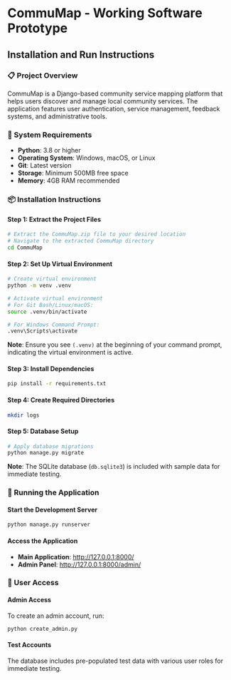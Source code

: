 # CommuMap - Working Software Prototype
## Installation and Run Instructions

### 📋 Project Overview
CommuMap is a Django-based community service mapping platform that helps users discover and manage local community services. The application features user authentication, service management, feedback systems, and administrative tools.

### 🔧 System Requirements
- **Python**: 3.8 or higher
- **Operating System**: Windows, macOS, or Linux
- **Git**: Latest version
- **Storage**: Minimum 500MB free space
- **Memory**: 4GB RAM recommended

### 📦 Installation Instructions

#### Step 1: Extract the Project Files
```bash
# Extract the CommuMap.zip file to your desired location
# Navigate to the extracted CommuMap directory
cd CommuMap
```

#### Step 2: Set Up Virtual Environment
```bash
# Create virtual environment
python -m venv .venv

# Activate virtual environment
# For Git Bash/Linux/macOS:
source .venv/bin/activate

# For Windows Command Prompt:
.venv\Scripts\activate
```
**Note**: Ensure you see `(.venv)` at the beginning of your command prompt, indicating the virtual environment is active.

#### Step 3: Install Dependencies
```bash
pip install -r requirements.txt
```

#### Step 4: Create Required Directories
```bash
mkdir logs
```

#### Step 5: Database Setup
```bash
# Apply database migrations
python manage.py migrate
```
**Note**: The SQLite database (`db.sqlite3`) is included with sample data for immediate testing.

### 🚀 Running the Application

#### Start the Development Server
```bash
python manage.py runserver
```

#### Access the Application
- **Main Application**: http://127.0.0.1:8000/
- **Admin Panel**: http://127.0.0.1:8000/admin/

### 👤 User Access

#### Admin Access
To create an admin account, run:
```bash
python create_admin.py
```

#### Test Accounts
The database includes pre-populated test data with various user roles for immediate testing.

